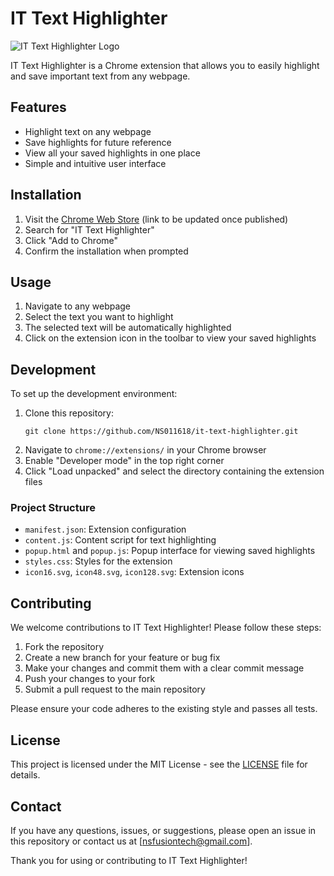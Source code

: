 # IT Text Highlighter

![IT Text Highlighter Logo](icon128.svg)

IT Text Highlighter is a Chrome extension that allows you to easily highlight and save important text from any webpage.

## Features

- Highlight text on any webpage
- Save highlights for future reference
- View all your saved highlights in one place
- Simple and intuitive user interface

## Installation

1. Visit the [Chrome Web Store](https://chrome.google.com/webstore) (link to be updated once published)
2. Search for "IT Text Highlighter"
3. Click "Add to Chrome"
4. Confirm the installation when prompted

## Usage

1. Navigate to any webpage
2. Select the text you want to highlight
3. The selected text will be automatically highlighted
4. Click on the extension icon in the toolbar to view your saved highlights

## Development

To set up the development environment:

1. Clone this repository:
   ```
   git clone https://github.com/NS011618/it-text-highlighter.git
   ```
2. Navigate to `chrome://extensions/` in your Chrome browser
3. Enable "Developer mode" in the top right corner
4. Click "Load unpacked" and select the directory containing the extension files

### Project Structure

- `manifest.json`: Extension configuration
- `content.js`: Content script for text highlighting
- `popup.html` and `popup.js`: Popup interface for viewing saved highlights
- `styles.css`: Styles for the extension
- `icon16.svg`, `icon48.svg`, `icon128.svg`: Extension icons

## Contributing

We welcome contributions to IT Text Highlighter! Please follow these steps:

1. Fork the repository
2. Create a new branch for your feature or bug fix
3. Make your changes and commit them with a clear commit message
4. Push your changes to your fork
5. Submit a pull request to the main repository

Please ensure your code adheres to the existing style and passes all tests.

## License

This project is licensed under the MIT License - see the [LICENSE](LICENSE) file for details.

## Contact

If you have any questions, issues, or suggestions, please open an issue in this repository or contact us at [nsfusiontech@gmail.com].

Thank you for using or contributing to IT Text Highlighter!